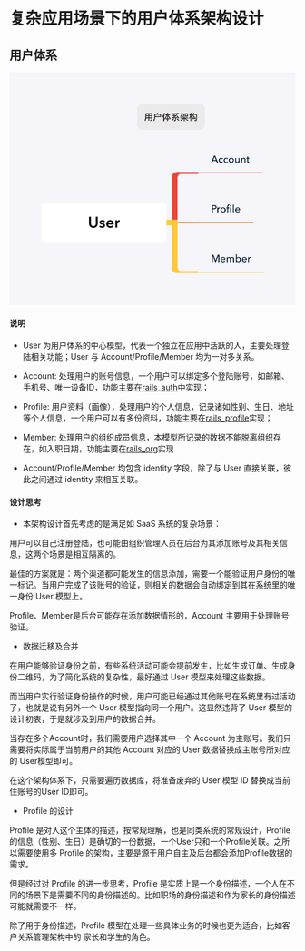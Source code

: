 # 复杂应用场景下的用户体系架构设计

## 用户体系

![](images/user.png)

#### 说明

* User 为用户体系的中心模型，代表一个独立在应用中活跃的人，主要处理登陆相关功能；User 与 Account/Profile/Member 均为一对多关系。

* Account: 处理用户的账号信息，一个用户可以绑定多个登陆账号，如邮箱、手机号、唯一设备ID，功能主要在[rails\_auth](https://github.com/work-design/rails_auth)中实现；

* Profile: 用户资料（画像），处理用户的个人信息，记录诸如性别、生日、地址等个人信息，一个用户可以有多份资料，功能主要在[rails\_profile](https://github.com/work-design/rails_profile)实现；

* Member: 处理用户的组织成员信息，本模型所记录的数据不能脱离组织存在，如入职日期，功能主要在[rails\_org](https://github.com/work-design/rails_org)实现

* Account/Profile/Member 均包含 identity 字段，除了与 User 直接关联，彼此之间通过 identity 来相互关联。

#### 设计思考

* 本架构设计首先考虑的是满足如 SaaS 系统的复杂场景：

用户可以自己注册登陆，也可能由组织管理人员在后台为其添加账号及其相关信息，这两个场景是相互隔离的。

最佳的方案就是：两个渠道都可能发生的信息添加，需要一个能验证用户身份的唯一标记。当用户完成了该账号的验证，则相关的数据会自动绑定到其在系统里的唯一身份 User 模型上。

Profile、Member是后台可能存在添加数据情形的，Account 主要用于处理账号验证。

* 数据迁移及合并

在用户能够验证身份之前，有些系统活动可能会提前发生，比如生成订单、生成身份二维码，为了简化系统的复杂性，最好通过 User 模型来处理这些数据。

而当用户实行验证身份操作的时候，用户可能已经通过其他账号在系统里有过活动了，也就是说有另外一个 User 模型指向同一个用户。这显然违背了 User 模型的设计初衷，于是就涉及到用户的数据合并。

当存在多个Account时，我们需要用户选择其中一个 Account 为主账号。我们只需要将实际属于当前用户的其他 Account 对应的 User 数据替换成主账号所对应的 User模型即可。

在这个架构体系下，只需要遍历数据库，将准备废弃的 User 模型 ID 替换成当前住账号的User ID即可。

* Profile 的设计

Profile 是对人这个主体的描述，按常规理解，也是同类系统的常规设计，Profile的信息（性别、生日）是确切的一份数据，一个User只和一个Profile关联。之所以需要使用多 Profile 的架构，主要是源于用户自主及后台都会添加Profile数据的需求。

但是经过对 Profile 的进一步思考，Profile 是实质上是一个身份描述，一个人在不同的场景下是需要不同的身份描述的。比如职场的身份描述和作为家长的身份描述可能就需要不一样。

除了用于身份描述，Profile 模型在处理一些具体业务的时候也更为适合，比如客户关系管理架构中的 家长和学生的角色。

